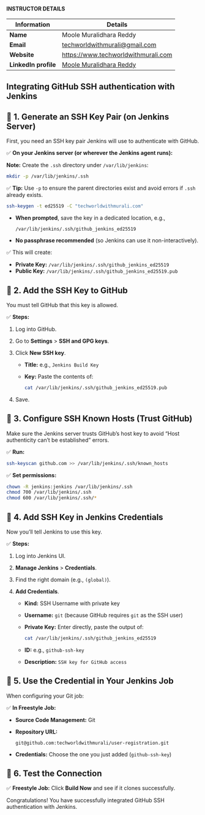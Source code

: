 #### INSTRUCTOR DETAILS

|  Information             | Details                                                                      |
|----------------------    |------------------------------------------------------------------------------|
| **Name**                 | Moole Muralidhara Reddy                                                      |
| **Email**                | techworldwithmurali@gmail.com                                                |
| **Website**              | https://www.techworldwithmurali.com               |
| **LinkedIn profile**     | [Moole Muralidhara Reddy](https://www.linkedin.com/in/moole-muralidhara-reddy) |


## Integrating GitHub SSH authentication with Jenkins

## 🎯 **1. Generate an SSH Key Pair (on Jenkins Server)**

First, you need an SSH key pair Jenkins will use to authenticate with GitHub.

✅ **On your Jenkins server (or wherever the Jenkins agent runs):**

**Note:** Create the `.ssh` directory under `/var/lib/jenkins`:

```bash
mkdir -p /var/lib/jenkins/.ssh
```

✅ **Tip:**
Use `-p` to ensure the parent directories exist and avoid errors if `.ssh` already exists.


```bash
ssh-keygen -t ed25519 -C "techworldwithmurali.com"
```

* **When prompted**, save the key in a dedicated location, e.g.,

  ```
  /var/lib/jenkins/.ssh/github_jenkins_ed25519
  ```
* **No passphrase recommended** (so Jenkins can use it non-interactively).

✅ This will create:

* **Private Key:** `/var/lib/jenkins/.ssh/github_jenkins_ed25519`
* **Public Key:** `/var/lib/jenkins/.ssh/github_jenkins_ed25519.pub`



## 🎯 **2. Add the SSH Key to GitHub**

You must tell GitHub that this key is allowed.

✅ **Steps:**

1. Log into GitHub.
2. Go to **Settings** > **SSH and GPG keys**.
3. Click **New SSH key**.

   * **Title:** e.g., `Jenkins Build Key`
   * **Key:** Paste the contents of:

     ```bash
     cat /var/lib/jenkins/.ssh/github_jenkins_ed25519.pub
     ```
4. Save.



## 🎯 **3. Configure SSH Known Hosts (Trust GitHub)**

Make sure the Jenkins server trusts GitHub’s host key to avoid “Host authenticity can’t be established” errors.

✅ **Run:**

```bash
ssh-keyscan github.com >> /var/lib/jenkins/.ssh/known_hosts
```

✅ **Set permissions:**

```bash
chown -R jenkins:jenkins /var/lib/jenkins/.ssh
chmod 700 /var/lib/jenkins/.ssh
chmod 600 /var/lib/jenkins/.ssh/*
```

## 🎯 **4. Add SSH Key in Jenkins Credentials**

Now you’ll tell Jenkins to use this key.

✅ **Steps:**

1. Log into Jenkins UI.
2. **Manage Jenkins** > **Credentials**.
3. Find the right domain (e.g., `(global)`).
4. **Add Credentials**.

   * **Kind:** SSH Username with private key
   * **Username:** `git`
     (because GitHub requires `git` as the SSH user)
   * **Private Key:** Enter directly, paste the output of:

     ```bash
     cat /var/lib/jenkins/.ssh/github_jenkins_ed25519
     ```
   * **ID:** e.g., `github-ssh-key`
   * **Description:** `SSH key for GitHub access`

 
## 🎯 **5. Use the Credential in Your Jenkins Job**

When configuring your Git job:

✅ **In Freestyle Job:**

* **Source Code Management:** Git
* **Repository URL:**

  ```
  git@github.com:techworldwithmurali/user-registration.git
  ```
* **Credentials:** Choose the one you just added (`github-ssh-key`)


## 🎯 **6. Test the Connection**

✅ **Freestyle Job:**
Click **Build Now** and see if it clones successfully.

Congratulations! You have successfully integrated GitHub SSH authentication with Jenkins.
